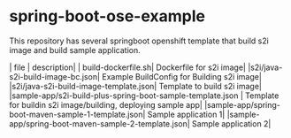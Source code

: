 # spring-boot-ose-example
This repository has several springboot openshift template that build s2i image and build sample application.


| file | description|
| build-dockerfile.sh| Dockerfile for s2i image|
|s2i/java-s2i-build-image-bc.json| Example BuildConfig for Building s2i image|
|s2i/java-s2i-build-image-template.json| Template to build s2i image|
|sample-app/s2i-build-plus-spring-boot-sample-template.json | Template for buildin s2i image/building, deploying sample app|
|sample-app/spring-boot-maven-sample-1-template.json| Sample application 1|
|sample-app/spring-boot-maven-sample-2-template.json| Sample application 2|
